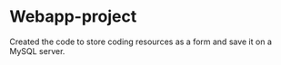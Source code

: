 # Webapp-project

Created the code to store coding resources as a form and save it on a MySQL server.
